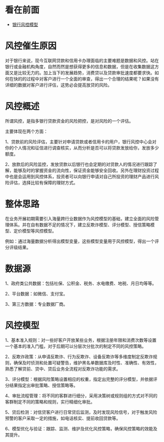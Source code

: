 看在前面
====

* <a href="https://blog.csdn.net/JinKin_OldWang/article/details/91049288">银行风控模型</a>

风控催生原因
====

对于银行来说，现今互联网贷款和信用卡办理面临的主要难题是数据和风控。站在银行或金融机构角度，自然而然是想获得更多的信息和数据，但是在收集数据这方面又是比较无力的。加上当下的发展趋势，消费贷以及贷款审批速度都要求快。如何在快的的过程中对客户进行一个全面的审查，得出一个合理的结果呢？如果没有详细的数据对客户进行评估，这势必会提高放贷的风险。

风控概述
====

所谓风控，是指多银行贷款资金的风险把控，是对风险的一个评估。

主要体现在两个方面：

1、贷款前的风险评估，主要针对申请贷款或者信用卡的用户，银行风控中心会对你的个人情况和征信进行调查核实，从而分析是否可以将贷款发放给你，发放多少额度。

2、放款后的风险监控，发放贷款以后银行也会定期的对贷款人的情况进行跟踪了解，能够及时的掌握资金的流向性，保证资金能够安全回收。另外在理财投资过程中也是会运用到风控体系，投资者可以向银行申请对自己所投资的理财产品进行风险评估，选择比较有保障的理财方式。

整体思路
====

在业务开展初期需要引入海量跨行业数据作为风控模型的基础，建立全面的风险管理体系。并在自有数据不足的情况下，建立反欺诈模型、评分模型、授信策略模型、定价模型等风控模型。

例如：通过海量数据分析得出模型变量，这些模型变量用于风控模型，得出一个评分评级结果。

数据源
====

1、政府类公共数据：包括社保、公积金、税务、水电缴费、地税、月日均等等。

2、平台数据：如微信、支付宝。

3、第三方数据：专业数据厂商。

风控模型
====

1、基本准入规则：对一些好客户开放某些业务，根据注册年限和消费次数等设置一个基本的准入门槛，对于后期可以分层次分批次的制定不同的风控策略。

2、反欺诈政策：从申请反欺诈、行为反欺诈、设备反欺诈等多维度制定反欺诈规则，确保及时侦测和处置可疑警告，维护黑名单数据库及时性、准确性、有效性，熟悉了解贷前、贷中、贷后业务全流程对反欺诈功能的需求。

3、评分模型：根据风险策略设置相应的权重，指定出完整的评分模型，并依据评分结果指定出审批策略、授信策略等。

4、审批流程管理：将不同的客群进行细分，采用决策树或规则组的方式对不同的客群制定不同的策略和规则，实行精细化审批。

5、贷后检测：对信贷客户进行日常贷后监测，及时发现风险信号，对于触发风险预警的客户采取一定的措施，如电话核实、提前收回贷款等。

6、模型优化与验证：跟踪、监测、维护及优化风控策略，确保风控策略的效能及其提升。


